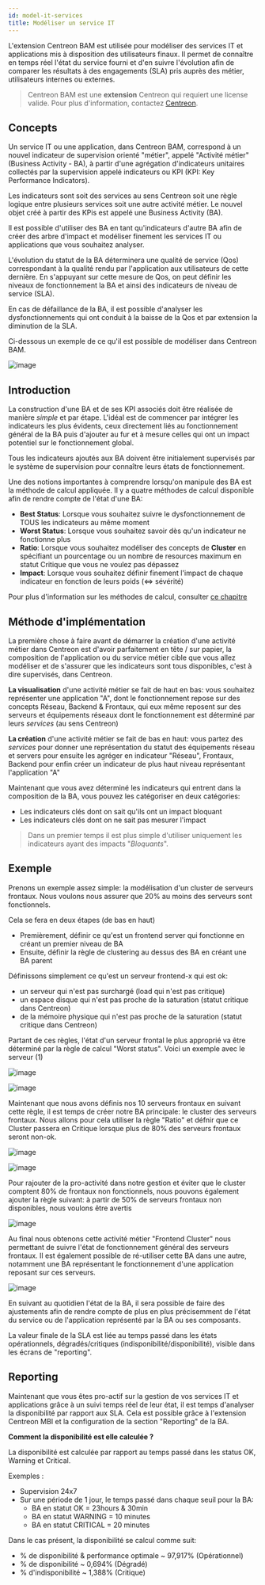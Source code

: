 ```yaml
---
id: model-it-services
title: Modéliser un service IT
---
```


L'extension Centreon BAM est utilisée pour modéliser des services IT et applications
mis à disposition des utilisateurs finaux. Il permet de connaître en
temps réel l'état du service fourni et d'en suivre l'évolution afin
de comparer les résultats à des engagements (SLA) pris auprès des
métier, utilisateurs internes ou externes.

> Centreon BAM est une **extension** Centreon qui requiert une license valide. Pour plus d'information,
> contactez [Centreon](mailto:sales@centreon.com).

## Concepts

Un service IT ou une application, dans Centreon BAM, correspond à un
nouvel indicateur de supervision orienté "métier", appelé "Activité
métier" (Business Activity - BA), à partir d'une agrégation
d'indicateurs unitaires collectés par la supervision appelé indicateurs
ou KPI (KPI: Key Performance Indicators).

Les indicateurs sont soit des services au sens Centreon soit une règle logique
entre plusieurs services soit une autre activité métier. Le
nouvel objet créé à partir des KPis est appelé une Business Activity
(BA).

Il est possible d'utiliser des BA en tant qu'indicateurs d'autre BA afin de
créer des arbre d'impact et modéliser finement les services IT ou
applications que vous souhaitez analyser.

L'évolution du statut de la BA déterminera une qualité de service (Qos)
correspondant à la qualité rendu par l'application aux utilisateurs de
cette dernière. En s'appuyant sur cette mesure de Qos, on peut définir
les niveaux de fonctionnement la BA et ainsi des indicateurs de niveau
de service (SLA).

En cas de défaillance de la BA, il est possible d'analyser les
dysfonctionnements qui ont conduit à la baisse de la Qos et par
extension la diminution de la SLA.

Ci-dessous un exemple de ce qu'il est possible de modéliser dans
Centreon BAM.

![image](../assets/service-mapping/example.png)

## Introduction

La construction d'une BA et de ses KPI associés doit être réalisée de
manière *simple* et par étape. L'idéal est de commencer par intégrer les
indicateurs les plus évidents, ceux directement liés au fonctionnement général
de la BA puis d'ajouter au fur et à mesure celles qui ont un impact
potentiel sur le fonctionnement global.

Tous les indicateurs ajoutés aux BA doivent être initialement supervisés
par le système de supervision pour connaître leurs états de fonctionnement.

Une des notions importantes à comprendre lorsqu'on manipule des BA est la méthode de calcul appliquée. Il
y a quatre méthodes de calcul disponible afin de rendre compte de l'état d'une BA:

- **Best Status**: Lorsque vous souhaitez suivre le dysfonctionnement de TOUS les indicateurs au même moment
- **Worst Status**: Lorsque vous souhaitez savoir dès qu'un indicateur ne fonctionne plus
- **Ratio**: Lorsque vous souhaitez modéliser des concepts de **Cluster** en spécifiant un pourcentage ou un nombre
 de resources maximum en statut Critique que vous ne voulez pas dépassez
- **Impact**: Lorsque vous souhaitez définir finement l'impact de chaque indicateur en fonction de leurs poids (<=> sévérité)

Pour plus d'information sur les méthodes de calcul, consulter [ce chapitre](../service-mapping/ba-management.html#méthodes-de-calcul)

## Méthode d'implémentation

La première chose à faire avant de démarrer la création d'une activité métier dans Centreon est d'avoir parfaitement
en tête / sur papier, la composition de l'application ou du service métier cible que vous allez modéliser et de s'assurer 
que les indicateurs sont tous disponibles, c'est à dire supervisés, dans Centreon. 

**La visualisation** d'une activité métier se fait de haut en bas: vous souhaitez représenter une application "A", dont le 
fonctionnement repose sur des concepts Réseau, Backend & Frontaux, qui eux même reposent sur des serveurs et équipements réseaux dont le fonctionnement est déterminé par leurs *services* (au sens Centreon)

**La création** d'une activité métier se fait de bas en haut: vous partez des *services* pour donner une représentation
du statut des équipements réseau et servers pour ensuite les agréger en indicateur "Réseau", Frontaux, Backend pour enfin
créer un indicateur de plus haut niveau représentant l'application "A"

Maintenant que vous avez déterminé les indicateurs qui entrent dans
la composition de la BA, vous pouvez les catégoriser en deux catégories: 

-   Les indicateurs clés dont on sait qu'ils ont un impact bloquant
-   Les indicateurs clés dont on ne sait pas mesurer l'impact

> Dans un premier temps il est plus simple d'utiliser uniquement les indicateurs
> ayant des impacts "*Bloquants*".

## Exemple

Prenons un exemple assez simple: la modélisation d'un cluster de serveurs frontaux. Nous voulons nous assurer que 
20% au moins des serveurs sont fonctionnels.

Cela se fera en deux étapes (de bas en haut)

- Premièrement, définir ce qu'est un frontend server qui fonctionne en créant un premier niveau de BA
- Ensuite, définir la règle de clustering au dessus des BA en créant une BA parent

Définissons simplement ce qu'est un serveur frontend-x qui est ok:

- un serveur qui n'est pas surchargé (load qui n'est pas critique)
- un espace disque qui n'est pas proche de la saturation (statut critique dans Centreon)
- de la mémoire physique qui n'est pas proche de la saturation (statut critique dans Centreon)

Partant de ces règles, l'état d'un serveur frontal le plus approprié va être déterminé par la
 règle de calcul "Worst status". Voici un exemple avec le serveur (1)

 <!--DOCUSAURUS_CODE_TABS-->

<!-- Concept   -->

![image](../assets/service-mapping/frontend-1-concept.png)

<!-- Configuration -->

![image](../assets/service-mapping/frontend-1-conf.png)

<!--END_DOCUSAURUS_CODE_TABS-->

Maintenant que nous avons définis nos 10 serveurs frontaux en suivant cette règle, il est temps de créer notre BA 
principale: le cluster des serveurs frontaux. Nous allons pour cela utiliser la règle "Ratio" et défnir que ce Cluster
passera en Critique lorsque plus de 80% des serveurs frontaux seront non-ok.

<!--DOCUSAURUS_CODE_TABS-->

<!-- Concept   -->

![image](../assets/service-mapping/ratio.png)

<!-- Configuration -->

![image](../assets/service-mapping/conf-ratio.png)

<!--END_DOCUSAURUS_CODE_TABS-->

Pour rajouter de la pro-activité dans notre gestion et éviter que le cluster comptent 80% de frontaux non fonctionnels,
nous pouvons également ajouter la règle suivant: à partir de 50% de serveurs frontaux non disponibles, nous voulons être
avertis

![image](assets/service-mapping/conf-ratio-with-warn.png)

Au final nous obtenons cette activité métier "Frontend Cluster" nous permettant de suivre l'état de fonctionnement
général des serveurs frontaux. Il est également possible de ré-utiliser cette BA dans une autre, notamment une BA représentant le fonctionnement d'une application reposant sur ces serveurs.

 ![image](assets/service-mapping/final-frontend.png)

En suivant au quotidien l'état de la BA, il sera possible de faire des ajustements afin de rendre compte de plus 
en plus précisemment de l'état du service ou de l'application représenté par la BA ou ses composants.

La valeur finale de la SLA est liée au temps passé dans les états
opérationnels, dégradés/critiques (indisponibilité/disponibilité),
visible dans les écrans de "reporting".

## Reporting 

Maintenant que vous êtes pro-actif sur la gestion de vos services IT et applications grâce à un suivi temps réel
de leur état, il est temps d'analyser la disponibilité par rapport aux SLA.
Cela est possible grâce à l'extension Centreon MBI et la configuration de la section "Reporting" de la BA.

**Comment la disponibilité est elle calculée ?**

La disponibilité est calculée par rapport au temps passé dans les status OK, Warning et Critical.

Exemples : 

-   Supervision 24x7 
-   Sur une période de 1 jour, le temps passé dans chaque seuil pour la BA: 
      - BA en statut OK = 23hours & 30min
      - BA en statut WARNING = 10 minutes
      - BA en statut CRITICAL = 20 minutes

Dans le cas présent, la disponibilité se calcul comme suit: 

-   % de disponibilité & performance optimale ~ 97,917% (Opérationnel)
-   % de disponibilité ~ 0,694% (Dégradé)
-   % d'indisponibilité ~ 1,388% (Critique)
